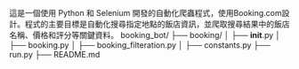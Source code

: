
這是一個使用 Python 和 Selenium 開發的自動化爬蟲程式，使用Booking.com設計。程式的主要目標是自動化搜尋指定地點的飯店資訊，並爬取搜尋結果中的飯店名稱、價格和評分等關鍵資料。
booking_bot/
├── booking/
│   ├── __init__.py
│   ├── booking.py
│   ├── booking_filteration.py
│   ├── constants.py
├── run.py
├── README.md
